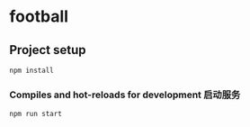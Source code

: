<!--
 * @Author: your name
 * @Date: 2021-01-28 19:43:41
 * @LastEditTime: 2021-01-28 19:45:02
 * @LastEditors: Please set LastEditors
 * @Description: In User Settings Edit
 * @FilePath: \fifa-server\README.md
-->
# football

## Project setup
```
npm install
```

### Compiles and hot-reloads for development 启动服务
```
npm run start
```
